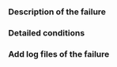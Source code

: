<!--
Please, read carefully the support guidelines linked at the top of this page.

In particular, use this issue tracking system only for robot maintenance by always indicating the name of your robot: either using labels if you're already a contributor, as per standard, or by specifying it while detailing the issue.

Fill in the following two sections
-->

### Description of the failure


### Detailed conditions 


### Add log files of the failure



